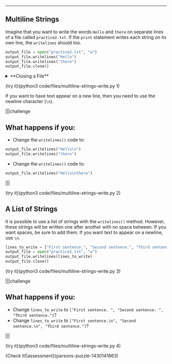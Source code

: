 ----------

## Multiline Strings

Imagine that you want to write the words `Hello` and `there` on separate lines of a file called `practice2.txt`. If the `print` statement writes each string on its own line, the `writelines` should too.

```python
output_file = open("practice2.txt", "w")
output_file.writelines("Hello")
output_file.writelines("there")
output_file.close()
```

<details><summary>**Closing a File**</summary>Closing the file is an important step in working with files. If you forget to close a file, some unpredictable actions may take place. For example, if you open a file with newly written text before closing the file, that text may not be in the file. Be sure that you close all of the files that you open.</details>

{try it}(python3 code/files/multiline-strings-write.py 1)

If you want to have text appear on a new line, then you need to use the newline character (`\n`).

|||challenge
## What happens if you:
* Change the `writelines()` code to:
```python
output_file.writelines("Hello\n")
output_file.writelines("there")
```
* Change the `writelines()` code to:
```python
output_file.writelines("Hello\nthere")
```

|||

{try it}(python3 code/files/multiline-strings-write.py 2)

## A List of Strings

It is possible to use a list of strings with the `writelines()` method. However, these strings will be written one after another with no space between. If you want spaces, be sure to add them. If you want text to appear on a newline, use `\n`.

```python
lines_to_write = ["First sentence.", "Second sentence.", "Third sentence."]
output_file = open("practice2.txt", "w")
output_file.writelines(lines_to_write)
output_file.close()
```

{try it}(python3 code/files/multiline-strings-write.py 3)

|||challenge
## What happens if you:
* Change `lines_to_write` to `["First sentence. ", "Second sentence. ", "Third sentence."]`?
* Change `lines_to_write` to `["First sentence.\n", "Second sentence.\n", "Third sentence."]`?

|||

{try it}(python3 code/files/multiline-strings-write.py 4)

{Check It!|assessment}(parsons-puzzle-1430141663)
